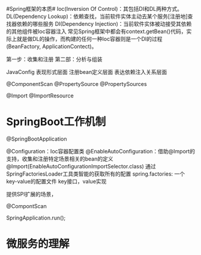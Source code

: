 

#Spring框架的本质#
Ioc(Inversion Of Control)：其包括DI和DL两种方式。
DL(Dependency Lookup)：依赖查找，当前软件实体主动去某个服务[注册地]查找器依赖的哪些服务
DI(Dependency Injection)：当前软件实体被动接受其依赖的其他组件被Ioc容器注入
常见Spring框架中都会有context.getBean()代码，实际上就是做DL的操作，而构建的任何一种Ioc容器则是一个DI的过程(BeanFactory, ApplicationContect)。

第一步：收集和注册
第二部：分析与组装

JavaConfig
表现形式层面
注册bean定义层面
表达依赖注入关系层面

@ComponentScan
@PropertySource
@PropertySources

@Import
@ImportResource 

# SpringBoot工作机制 #
@SpringBootApplication

@Configuration：Ioc容器配置类
@EnableAutoConfiguration：借助@Import的支持，收集和注册特定场景相关的bean的定义
@Import(EnableAutoConfigurationImportSelector.class)
通过SpringFactoriesLoader工具类智能的获取所有的配置
spring.factories: 一个key-value的配置文件 key接口，value实现

提供SPI扩展的场景，



@CompontScan

SpringApplication.run();


# 微服务的理解 #

